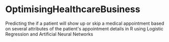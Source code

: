 # OptimisingHealthcareBusiness
Predicting the if a patient will show up or skip a  medical appointment based on several attributes of the patient's appointment details in R using Logistic Regression and Artificial Neural Networks
